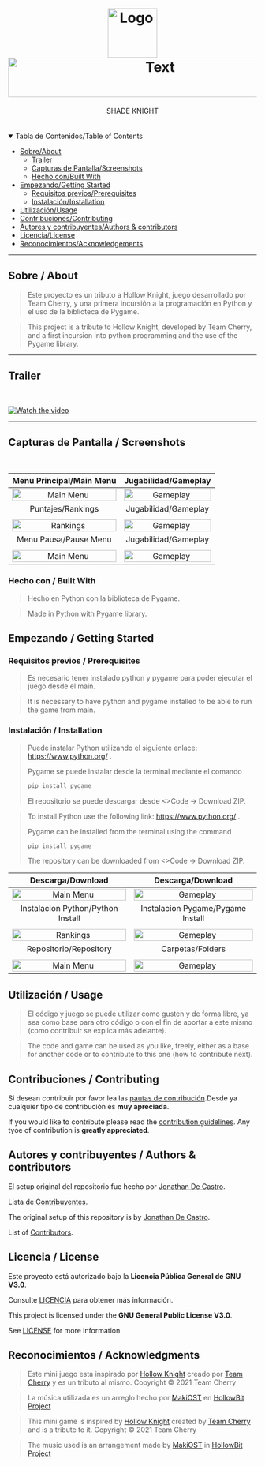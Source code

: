 <h1 align="center">
  <a href="https://github.com/GITHUB_USERNAME/REPO_SLUG">
    <!-- Please provide path to your logo here -->
    <img src="docs/images/logo.png" alt="Logo" width="100" height="100">
    <!-- Please provide path to your logo here -->
    <img src="docs/images/logo_text.png" alt="Text" width="600" height="80">
  </a>
</h1>

<div align="center">
  SHADE KNIGHT
  <br />
 
  <br />
  
</div>

<div align="center">
<br />


</div>

<details open="open">
<summary>Tabla de Contenidos/Table of Contents</summary>

- [Sobre/About](#sobre--about)
  - [Trailer](#trailer)
  - [Capturas de Pantalla/Screenshots](#capturas-de-pantalla--screenshots)
  - [Hecho con/Built With](#hecho-con--built-with)
- [Empezando/Getting Started](#empezando--getting-started)
  - [Requisitos previos/Prerequisites](#requisitos-previos--prerequisites)
  - [Instalación/Installation](#instalaci%C3%B3n--installation)
- [Utilización/Usage](#utilizaci%C3%B3n--usage)
- [Contribuciones/Contributing](#contribuciones--contributing)
- [Autores y contribuyentes/Authors & contributors](#autores-y-contribuyentes--authors--contributors)
- [Licencia/License](#licencia--license)
- [Reconocimientos/Acknowledgements](#reconocimientos--acknowledgments)

</details>

---

## Sobre / About

> Este proyecto es un tributo a Hollow Knight, juego desarrollado por Team Cherry, y una primera incursión a la programación en Python y el uso de la biblioteca de Pygame. 

> This project is a tribute to Hollow Knight, developed by Team Cherry, and a first incursion into python programming and the use of the Pygame library.

---
## Trailer
<br>

[![Watch the video](https://img.youtube.com/vi/tKbgiL7NpO4/maxresdefault.jpg)](https://youtu.be/tKbgiL7NpO4)



---
## Capturas de Pantalla / Screenshots
<br>


|                        Menu Principal/Main Menu                       |                         Jugabilidad/Gameplay                           |
| :-------------------------------------------------------------------: | :--------------------------------------------------------------------: |
| <img src="docs/images/main_menu.png" title="Main Menu" width="100%">  | <img src="docs/images/screenshot3.png" title="Gameplay" width="100%">  |
|                           Puntajes/Rankings                           |                         Jugabilidad/Gameplay                           |
|  |  |
| <img src="docs/images/rankings.png" title="Rankings" width="100%">    | <img src="docs/images/screenshot2.png" title="Gameplay" width="100%">  |
|                        Menu Pausa/Pause Menu                          |                         Jugabilidad/Gameplay                           |
| | |
| <img src="docs/images/pause.png" title="Main Menu" width="100%">| <img src="docs/images/screenshot1.png" title="Gameplay" width="100%">  |


</details>

### Hecho con / Built With


> Hecho en Python con la biblioteca de Pygame. 

> Made in Python with Pygame library.

## Empezando / Getting Started

### Requisitos previos / Prerequisites


> Es necesario tener instalado python y pygame para poder ejecutar el juego desde el main. 

> It is necessary to have python and pygame installed to be able to run the game from main.

### Instalación / Installation


> Puede instalar Python utilizando el siguiente enlace: https://www.python.org/ . 
> 
> Pygame se puede instalar desde la terminal mediante el comando
> 
> ```sh
> pip install pygame
> ``` 
> 
> El repositorio se puede descargar desde <>Code -> Download ZIP. 

> To install Python use the following 
> link: https://www.python.org/ . 
> 
> Pygame can be installed from the terminal using the command
> 
> ```sh
> pip install pygame
> ``` 
> 
> The repository can be downloaded from <>Code -> Download ZIP.


|                        Descarga/Download                       |                        Descarga/Download                                |
| :-------------------------------------------------------------------: | :--------------------------------------------------------------------: |
| <img src="docs/images/python_install_1.png" title="Main Menu" width="100%">  | <img src="docs/images/python_install_2.png" title="Gameplay" width="100%">  |
|                           Instalacion Python/Python Install       |                         Instalacion Pygame/Pygame Install                           |
|  |  |
| <img src="docs/images/python_install_3.png" title="Rankings" width="100%">    | <img src="docs/images/pygame_install.png" title="Gameplay" width="100%">  |
|                              Repositorio/Repository           |                 Carpetas/Folders                            |
| | |
| <img src="docs/images/Screenshot_repositorio.png" title="Main Menu" width="100%">| <img src="docs/images/folders.png" title="Gameplay" width="100%">  |

## Utilización / Usage


> El código y juego se puede utilizar como gusten y de forma libre, ya sea como base para otro código o con el fin de aportar a este mismo (como contribuir se explica más adelante).

> The code and game can be used as you like, freely, either as a base for another code or to contribute to this one (how to contribute next).

## Contribuciones / Contributing

Si desean contribuir por favor lea las [pautas de contribución](docs/CONTRIBUTING.md).Desde ya cualquier tipo de contribución es **muy apreciada**.

If you would like to contribute please read the [contribution guidelines](docs/CONTRIBUTING.md). Any tyoe of contribution is **greatly appreciated**.

## Autores y contribuyentes / Authors & contributors

El setup original del repositorio fue hecho por [Jonathan De Castro](https://github.com/jonybhm). 

Lista de [Contribuyentes](https://github.com/jonybhm/Shade_knight/contributors). 

The original setup of this repository is by [Jonathan De Castro](https://github.com/jonybhm).

List of [Contributors](https://github.com/jonybhm/Shade_knight/contributors).

## Licencia / License

Este proyecto está autorizado bajo la **Licencia Pública General de GNU V3.0**.

Consulte [LICENCIA](LICENSE) para obtener más información.

This project is licensed under the **GNU General Public License V3.0**.

See [LICENSE](LICENSE) for more information.

## Reconocimientos / Acknowledgments


> Este mini juego esta inspirado por [Hollow Knight](https://www.hollowknight.com/) creado por [Team Cherry](https://www.teamcherry.com.au/) y es un tributo al mismo. Copyright © 2021 Team Cherry

> La música utilizada es un arreglo hecho por [MakiOST](https://www.youtube.com/@MakiOST) en [HollowBit Project](https://youtube.com/playlist?list=PLyd73Ll0_1o-qragyllGsnO4qMhcWhau-) 

> This mini game is inspired by [Hollow Knight](https://www.hollowknight.com/) created by [Team Cherry](https://www.teamcherry.com.au/) and is a tribute to it. Copyright © 2021 Team Cherry

> The music used is an arrangement made by [MakiOST](https://www.youtube.com/@MakiOST) in [HollowBit Project](https://youtube.com/playlist?list=PLyd73Ll0_1o-qragyllGsnO4qMhcWhau-)
